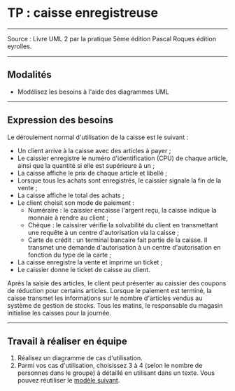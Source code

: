 # TP : caisse enregistreuse

---

Source : Livre UML 2 par la pratique 5ème édition Pascal Roques édition eyrolles.

---

## Modalités

- Modélisez les besoins à l'aide des diagrammes UML

---

## Expression des besoins

Le déroulement normal d'utilisation de la caisse est le suivant :
- Un client arrive à la caisse avec des articles à payer ;
- Le caissier enregistre le numéro d'identification (CPU) de chaque article, ainsi que la quantité si elle est supérieure à un ;
- La caisse affiche le prix de chaque article et libellé ;
- Lorsque tous les achats sont enregistrés, le caissier signale la fin de la vente ;
- La caisse affiche le total des achats ;
- Le client choisit son mode de paiement :
  - Numéraire : le caissier encaisse l'argent reçu, la caisse indique la monnaie à rendre au client ;
  - Chèque : le caissirer vérifie la solvabilité du client en transmettant une requête à un centre d'autorisation via la caisse ;
  - Carte de crédit : un terminal bancaire fait partie de la caisse. Il transmet une demande d'autorisation à un centre d'autorisation en fonction du type de la carte ;
- La caisse enregistre la vente et imprime un ticket ;
- Le caissier donne le ticket de caisse au client.

Après la saisie des articles, le client peut présenter au caissier des coupons de réduction pour certains articles. Lorsque le paiement est terminé, la caisse transmet les informations sur le nombre d'articles vendus au système de gestion de stocks.
Tous les matins, le responsable du magasin initialise les caisses pour la journée.

---

## Travail à réaliser en équipe

1. Réalisez un diagramme de cas d'utilisation.
2. Parmi vos cas d'utilisation, choisissez 3 à 4 (selon le nombre de personnes dans le groupe) à détaillé en utilisant dans un texte. Vous pouvez réutiliser le [modèle suivant](../../1-exercices/1-uml/ressources/uc_details.xlsx).